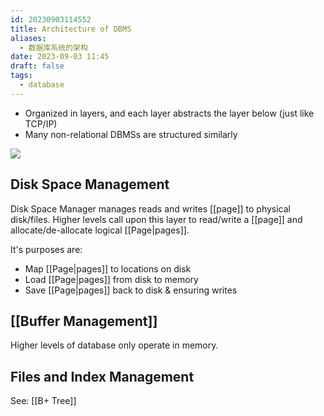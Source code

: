 ```yaml
---
id: 20230903114552
title: Architecture of DBMS
aliases:
  - 数据库系统的架构
date: 2023-09-03 11:45
draft: false
tags:
  - database
---
```


- Organized in layers, and each layer abstracts the layer below (just like TCP/IP)
- Many non-relational DBMSs are structured similarly

![](https://cdn.hcplantern.cn/img/2023/09/03/20230903-115204.png-default)

## Disk Space Management

Disk Space Manager manages reads and writes [[page]] to physical disk/files. Higher levels call upon this layer to read/write a [[page]] and allocate/de-allocate logical [[Page|pages]].

It's purposes are: 
- Map [[Page|pages]] to locations on disk
- Load [[Page|pages]] from disk to memory
- Save [[Page|pages]] back to disk & ensuring writes

## [[Buffer Management]]

Higher levels of database only operate in memory.
## Files and Index Management

See: [[B+ Tree]]